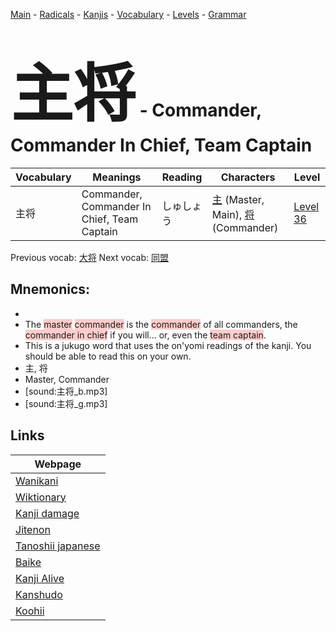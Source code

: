 <style> bigfont {font-size: 100px}</style>
[Main](../README.md) -
[Radicals](../radicals.md) -
[Kanjis](../kanjis.md) -
[Vocabulary](../vocabulary.md) -
[Levels](../levels.md) -
[Grammar](../grammar.md)
# <bigfont> 主将</bigfont> - Commander, Commander In Chief, Team Captain 

| Vocabulary | Meanings | Reading | Characters | Level |
| --- | --- | --- | --- | --- |
| 主将 | Commander, Commander In Chief, Team Captain | しゅしょう |  [主](../kanjis/主.md) (Master, Main), [将](../kanjis/将.md) (Commander) | [Level 36](../levels/wk_level36.md) |

Previous vocab: [大将](大将.md) Next vocab: [同盟](同盟.md) 

## Mnemonics:

* 
* The <span style="background-color:#ffcccb"> master</span> <span style="background-color:#ffcccb"> commander</span> is the <span style="background-color:#ffcccb"> commander</span> of all commanders, the <span style="background-color:#ffcccb"> commander in chief</span> if you will... or, even the <span style="background-color:#ffcccb"> team captain</span>.
* This is a jukugo word that uses the on'yomi readings of the kanji. You should be able to read this on your own.
* 主, 将
* Master, Commander
* [sound:主将_b.mp3]
* [sound:主将_g.mp3]


## Links 

| Webpage |
| --- |
| [Wanikani          ](https://www.wanikani.com/kanji/主将) |
| [Wiktionary        ](https://en.wiktionary.org/wiki/主将) |
| [Kanji damage      ](http://www.kanjidamage.com/kanji/search?utf8=✓&q=主将) |
| [Jitenon           ](https://jitenon.com/kanji/主将) |
| [Tanoshii japanese ](https://www.tanoshiijapanese.com/dictionary/kanji.cfm?k=主将) |
| [Baike             ](https://baike.baidu.com/item/主将) |
| [Kanji Alive       ](https://app.kanjialive.com/主将) |
| [Kanshudo          ](https://www.kanshudo.com/searchmn?q=主将) |
| [Koohii            ](https://kanji.koohii.com/study/kanji/主将) |
